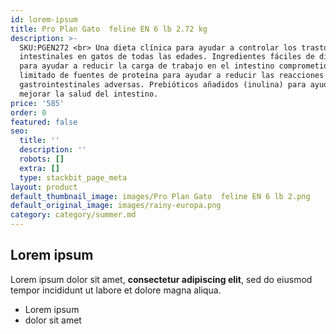 ```yaml
---
id: lorem-ipsum
title: Pro Plan Gato  feline EN 6 lb 2.72 kg
description: >-
  SKU:PGEN272 <br> Una dieta clínica para ayudar a controlar los trastornos
  intestinales en gatos de todas las edades. Ingredientes fáciles de digerir
  para ayudar a reducir la carga de trabajo en el intestino comprometido. Número
  limitado de fuentes de proteína para ayudar a reducir las reacciones
  gastrointestinales adversas. Prebióticos añadidos (inulina) para ayudar a
  mejorar la salud del intestino.
price: '585'
order: 0
featured: false
seo:
  title: ''
  description: ''
  robots: []
  extra: []
  type: stackbit_page_meta
layout: product
default_thumbnail_image: images/Pro Plan Gato  feline EN 6 lb 2.png
default_original_image: images/rainy-europa.png
category: category/summer.md
---
```

## Lorem ipsum

Lorem ipsum dolor sit amet, **consectetur adipiscing elit**, sed do eiusmod tempor incididunt ut labore et dolore magna aliqua.

- Lorem ipsum
- dolor sit amet